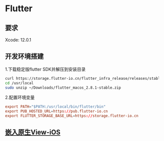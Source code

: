 # Flutter

## 要求

Xcode: 12.0.1

## 开发环境搭建

1.下载稳定版flutter SDK并解压到安装目录

```bash
curl https://storage.flutter-io.cn/flutter_infra_release/releases/stable/macos/flutter_macos_2.8.1-stable.zip -O
cd /usr/local
sudo unzip ~/Downloads/flutter_macos_2.8.1-stable.zip
```

2.配置环境变量

```conf
export PATH="$PATH:/usr/local/bin/flutter/bin"
export PUB_HOSTED_URL=https://pub.flutter-io.cn
export FLUTTER_STORAGE_BASE_URL=https://storage.flutter-io.cn
```

## [嵌入原生View-iOS](https://juejin.cn/post/6884954806692085768)